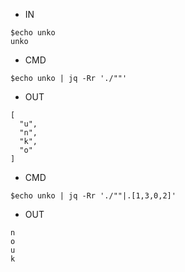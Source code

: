 - IN

```
$echo unko
unko
```

- CMD

```
$echo unko | jq -Rr './""'
```

- OUT

```
[
  "u",
  "n",
  "k",
  "o"
]
```


- CMD

```
$echo unko | jq -Rr './""|.[1,3,0,2]'
```

- OUT

```
n
o
u
k
```
